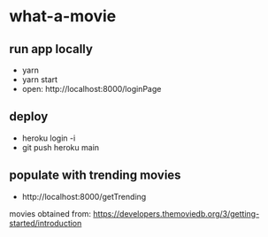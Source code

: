 # what-a-movie

## run app locally
- yarn
- yarn start
- open: http://localhost:8000/loginPage


## deploy
- heroku login -i
- git push heroku main


## populate with trending movies
- http://localhost:8000/getTrending

movies obtained from: https://developers.themoviedb.org/3/getting-started/introduction


